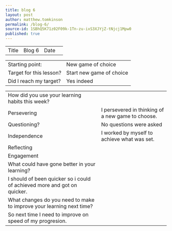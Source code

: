 ```yaml
---
title: blog 6
layout: post
author: matthew.tomkinson
permalink: /blog-6/
source-id: 1SBhQ5K71z02F09k-1Tn-zu-ixS3XJYjZ-tNjcj1Mpw0
published: true
---
```

<table>
  <tr>
    <td>Title</td>
    <td>Blog 6</td>
    <td>Date</td>
    <td></td>
  </tr>
</table>


<table>
  <tr>
    <td>Starting point:</td>
    <td>New game of choice</td>
  </tr>
  <tr>
    <td>Target for this lesson?</td>
    <td>Start new game of choice</td>
  </tr>
  <tr>
    <td>Did I reach my target? </td>
    <td>Yes indeed</td>
  </tr>
</table>


<table>
  <tr>
    <td>How did you use your learning habits this week?</td>
    <td></td>
  </tr>
  <tr>
    <td>Persevering</td>
    <td>I persevered in thinking of a new game to choose.</td>
  </tr>
  <tr>
    <td>Questioning?</td>
    <td>No questions were asked</td>
  </tr>
  <tr>
    <td>Independence</td>
    <td>I worked by myself to achieve what was set.</td>
  </tr>
  <tr>
    <td>Reflecting</td>
    <td></td>
  </tr>
  <tr>
    <td>Engagement</td>
    <td></td>
  </tr>
  <tr>
    <td>What could have gone better in your learning?</td>
    <td></td>
  </tr>
  <tr>
    <td>I should of been quicker so i could of achieved more and got on quicker.</td>
    <td></td>
  </tr>
  <tr>
    <td>What changes do you need to make to improve your learning next time?</td>
    <td></td>
  </tr>
  <tr>
    <td>So next time I need to improve on speed of my progresion.</td>
    <td></td>
  </tr>
</table>


